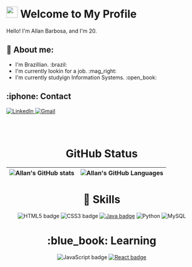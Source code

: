 # <img src="https://media.giphy.com/media/hvRJCLFzcasrR4ia7z/giphy.gif" width="30px"> Welcome to My Profile

Hello! I'm Allan Barbosa, and I'm 20.

<!-- 

About section 

-->
<h2>📝 About me:</h2>

<ul>
  <li> I'm Brazillian. :brazil:</li> 
  <li> I'm currently lookin for a job. :mag_right:</li> 
  <li> I'm currently studyign Information Systems. :open_book: </li> 
</ul>

<!-- 

Contact section 

-->
  
<h2>:iphone: Contact</h2>
  
<a href="https://www.linkedin.com/in/allan-barbosa-65110219a/">
      <img src="https://img.shields.io/badge/LinkedIn-0077B5?style=for-the-badge&logo=linkedin&logoColor=white" alt="LinkedIn" />
</a>
  
<a href="mailto:allanbarbosaom@gmail.com">
    <img src="https://img.shields.io/badge/Gmail-D14836?style=for-the-badge&logo=gmail&logoColor=white" alt="Gmail" />
</a>

<br><br>

<!-- 

GitHub section 

-->
<h1 align="center"> GitHub Status </h1> 

| ![Allan's GitHub stats](https://github-readme-stats.vercel.app/api?username=AllanBOMelo&show_icons=true&count_private=true&bg_color=1e1e2e&text_color=cdd6f4&icon_color=cba6f7&title_color=94e2d5) | ![Allan's GitHub Languages](https://github-readme-stats.vercel.app/api/top-langs/?username=AllanBOMelo&bg_color=1e1e2e&text_color=cdd6f4&icon_color=cba6f7&title_color=94e2d5) |
| :------------------------------------------------------------------------------------------------------------------: | :-----------------------------------------------------------------------------------------------------------------: |




<div align="center">

<h1 align="center">📌 Skills</h1>

![HTML5 badge](https://img.shields.io/badge/-HTML5-E34F26?style=for-the-badge&logo=HTML5&logoColor=white)
![CSS3 badge](https://img.shields.io/badge/-CSS3-1572B6?style=for-the-badge&logo=CSS3&logoColor=white)
[![Java badge](https://img.shields.io/badge/-JAVA-007396?style=for-the-badge&logo=java&logoColor=white&link=https://www.java.com)](https://www.java.com)
![Python](https://img.shields.io/badge/Python-3776AB?style=for-the-badge&logo=python&logoColor=white)
![MySQL](https://img.shields.io/badge/mysql-000000?style=for-the-badge&logo=mysql&logoColor=white)
  
<h1 align="center">:blue_book: Learning</h1>

![JavaScript badge](https://img.shields.io/badge/-JavaScript-F29400?style=for-the-badge&logo=javascript&logoColor=white)
[![React badge](https://img.shields.io/badge/-ReactJS-13B5EA?style=for-the-badge&logo=react&logoColor=white&link=https://reactjs.org)](https://reactjs.org)
  
</div>
